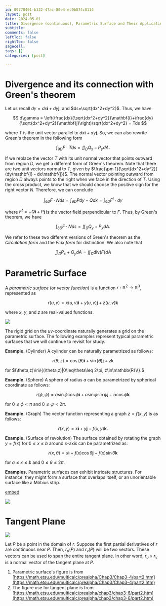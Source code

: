 ```yaml
---
id: 09778401-b322-47ac-80e4-ec9b874c8114
layout: post
date: 2024-05-01
title: Divergence (continuous), Parametric Surface and Their Application
subtitle: 
comments: false
leftToc: false
rightToc: false
sagecell: 
tags: []
categories: [post]

---
```


# Divergence and its connection with Green's theorem


Let us recall $d\gamma = dx\mathbf{i}+dy\mathbf{j}$, and $ds=\sqrt{dx^2+dy^2}$. Thus, we have


$$
d\gamma = \left(\frac{dx}{\sqrt{dx^2+dy^2}}\mathbf{i}+\frac{dy}{\sqrt{dx^2+dy^2}}\mathbf{j}\right)\sqrt{dx^2+dy^2} = Tds
$$


where $T$ is the unit vector parallel to $dx\mathbf{i}+dy\mathbf{j}$. So, we can also rewrite Green's theorem in the following form


$$
\int_{\partial D} F\cdot Tds = \iint_D Q_x-P_ydA.
$$


If we replace the vector $T$ with its unit normal vector that points outward from region $D$, we get a different form of Green's theorem. Note that there are two unit vectors normal to $T$, given by $\frac{\pm 1}{\sqrt{dx^2+dy^2}}(dy\mathbf{i} - dx\mathbf{j})$. The normal vector pointing outward from region $D$ always points to the right when we face in the direction of $T$. Using the cross product, we know that we should choose the positive sign for the right vector $N$. Therefore, we can conclude


$$
\int_{\partial D}F\cdot Nds = \int_{\partial D}Pdy-Qdx =\int_{\partial D}F^t\cdot d\gamma
$$


where $F^t = -Q\mathbf{i}+P\mathbf{j}$ is the vector field perpendicular to $F$. Thus, by Green's theorem, we have


$$
\int_{\partial D}F\cdot Nds=\iint_{D}Q_y+P_xdA.
$$


We refer to these two different versions of Green's theorem as the _Circulation form_ and the _Flux form_ for distinction. We also note that 


$$
\iint_DP_x+Q_ydA =\iint_D\text{div}(F)dA
$$


# Parametric Surface


A _parametric surface_ (or _vector function_) is a function $r:\mathbb{R}^2\to\mathbb{R}^3$, represented as


$$
r(u,v)=x(u,v)\mathbf{i}+y(u,v)\mathbf{j}+z(u,v)\mathbf{k}
$$


where $x$, $y$, and $z$ are real-valued functions.


![](https://junwenwaynepeng.github.io/assets/img/posts/2024-05-03-01.gif)


The rigid grid on the $uv$-coordinate naturally generates a grid on the parametric surface. The following examples represent typical parametric surfaces that we will continue to revisit for study.


**Example.** (Cylinder) A cylinder can be naturally parametrized as follows:


$$
r(\theta,z)=\cos(\theta)\mathbf{i}+\sin(\theta)\mathbf{j}+z\mathbf{k}
$$


for $(\theta,z)\in\\{(\theta,z)|0\leq\theta\leq 2\pi, z\in\mathbb{R}\\}.$


**Example.** (Sphere) A sphere of radius $a$ can be parametrized by spherical coordinate as follows:


$$
r(\phi,\psi)=a\sin\phi\cos\psi\mathbf{i}+a\sin\phi\sin\psi\mathbf{j}+a\cos\phi\mathbf{k}
$$


for $0\leq \phi<\pi$ and $0\leq \psi<2\pi$.


**Example.** (Graph) The vector function representing a graph $z=f(x,y)$ is as follows:


$$
r(x,y)=x\mathbf{i}+y\mathbf{j}+f(x,y)\mathbf{k}.
$$


**Example.** (Surface of revolution) The surface obtained by rotating the graph $y=f(x)$ for $0\leq x\leq b$ around $x$-axis can be parametrized as:


$$
r(x,\theta)=x\mathbf{i}+f(x)\cos\theta\mathbf{j}+f(x)\sin\theta\mathbf{k}
$$


for $a\leq x\leq b$ and $0\leq \theta\leq 2\pi$.


**Examples.** Parametric surfaces can exhibit intricate structures. For instance, they might form a surface that overlaps itself, or an unorientable surface like a Möbius strip.


[embed](https://www.desmos.com/3d/i7jaykosg6)


![](https://junwenwaynepeng.github.io/assets/img/posts/2024-05-03-02.svg)


# Tangent Plane


![](https://junwenwaynepeng.github.io/assets/img/posts/2024-05-03-03.gif)


Let $P$ be a point in the domain of $r$. Suppose the first partial derivatives of $r$ are continuous near $P$. Then, $r_u(P)$ and $r_v(P)$ will be two vectors. These vectors can be used to span the entire tangent plane. In other word, $r_u\times r_v$ is a normal vector of the tangent plane at $P$.

1. Parametric surface's figure is from [https://math.etsu.edu/multicalc/prealpha/Chap3/Chap3-4/part2.htm](https://math.etsu.edu/multicalc/prealpha/Chap3/Chap3-4/part2.htm)
2. The figure use for tangent plane is from [https://math.etsu.edu/multicalc/prealpha/chap3/chap3-6/part2.htm](https://math.etsu.edu/multicalc/prealpha/chap3/chap3-6/part2.htm)
